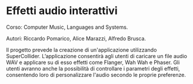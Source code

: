 # Effetti audio interattivi

Corso: Computer Music, Languages and Systems.

Autori: Riccardo Pomarico, Alice Marazzi, Alfredo Brusca.

Il progetto prevede la creazione di un'applicazione utilizzando SuperCollider. L’applicazione consentirà agli utenti di caricare un file audio WAV e applicare su di esso effetti come Flanger, Wah Wah e Phaser. Gli utenti avranno anche la possibilità di controllare i parametri degli effetti, consentendo loro di personalizzare l'audio secondo le proprie preferenze.
